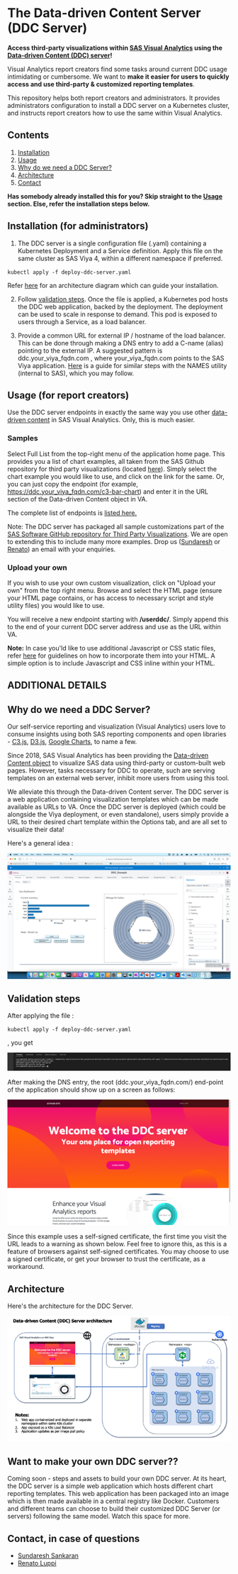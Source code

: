 # The Data-driven Content Server (DDC Server)

**Access third-party visualizations within [SAS Visual Analytics](https://www.sas.com/en_us/software/visual-analytics.html) using the [Data-driven Content (DDC) server](#)!** 

Visual Analytics report creators find some tasks around current DDC usage intimidating or cumbersome.  We want to **make it easier for users to quickly access and use third-party & customized reporting templates**.

This repository helps both report creators and administrators. It provides administrators configuration to install a DDC server on a Kubernetes cluster, and instructs report creators how to use the same within Visual Analytics.

## Contents
1. [Installation](#installation-for-administrators)
2. [Usage](#usage-for-report-creators)
3. [Why do we need a DDC Server?](#why-do-we-need-a-ddc-server)
4. [Architecture](#architecture)
5. [Contact](#contact-in-case-of-questions)

**Has somebody already installed this for you? Skip straight to the [Usage](#usage) section. Else, refer the installation steps below.**

## Installation (for administrators)
1. The DDC server is a single configuration file (.yaml) containing a Kubernetes Deployment and a Service definition. Apply this file on the same cluster as SAS Viya 4, within a different namespace if preferred.

```
kubectl apply -f deploy-ddc-server.yaml
```

Refer [here](#architecture) for an architecture diagram which can guide your installation.

2. Follow [validation steps](#validation-steps).  Once the file is applied, a Kubernetes pod hosts the DDC web application, backed by the deployment. The deployment can be used to scale in response to demand.  This pod is exposed to users through a Service, as a load balancer.  

3. Provide a common URL for external IP / hostname of the load balancer. This can be done through making a DNS entry to add a C-name (alias) pointing to the external IP.  A suggested pattern is ddc.your_viya_fqdn.com , where your_viya_fqdn.com points to the SAS Viya application.  [Here](https://gitlab.sas.com/GEL/workshops/PSGEL297-sas-viya-4-deployment-on-amazon-elastic-kubernetes-service/-/blob/main/Track-B-Automated/03_520_Deploy_SAS_Viya.md#establish-a-wildcard-dns-alias-for-the-ingress-to-sas-viya) is a guide for similar steps with the NAMES utility (internal to SAS), which you may follow.

## Usage (for report creators)
Use the DDC server endpoints in exactly the same way you use other [data-driven content](https://go.documentation.sas.com/doc/en/vacdc/v_014/vaobj/n1tlhkaafz8e77n1xxc6de9iuv59.htm) in SAS Visual Analytics. Only, this is much easier.

### Samples
Select Full List from the top-right menu of the application home page. This provides you a list of chart examples, all taken from the SAS Github repository for third party visualizations (located [here](https://github.com/sassoftware/sas-visualanalytics-thirdpartyvisualizations/tree/master/samples/)). Simply select the chart example you would like to use, and click on the link for the same.  Or, you can just copy the endpoint (for example, https://ddc.your_viya_fqdn.com/c3-bar-chart) and enter it in the URL section of the Data-driven Content object in VA.

The complete list of endpoints is [listed here.](./doc/full-list.MD)

Note: The DDC server has packaged all sample customizations part of the [SAS Software GitHub repository for Third Party Visualizations](https://github.com/sassoftware/sas-visualanalytics-thirdpartyvisualizations/tree/master/samples). We are open to extending this to include many more examples.  Drop us ([Sundaresh](mailto:sundaresh.sankaran@sas.com) or [Renato](mailto:renato.luppi@sas.com)) an email with your enquiries.

### Upload your own
If you wish to use your own custom visualization, click on "Upload your own" from the top right menu.  Browse and select the HTML page (ensure your HTML page contains, or has access to necessary script and style utility files) you would like to use.  

You will receive a new endpoint starting with **/userddc/**.  Simply append this to the end of your current DDC server address and use as the URL within VA. 

**Note:**  In case you'ld like to use additional Javascript or CSS static files, refer [here](./doc/script-and-style-guidelines.MD) for guidelines on how to incorporate them into your HTML.  A simple option is to include Javascript and CSS inline within your HTML.


## ADDITIONAL DETAILS

## Why do we need a DDC Server?

Our self-service reporting and visualization (Visual Analytics) users love to consume insights using both SAS reporting components and open libraries - [C3.js](https://c3js.org), [D3.js](https://d3js.org), [Google Charts](https://developers.google.com/chart), to name a few.

Since 2018, SAS Visual Analytics has been providing the [Data-driven Content object](https://www.sas.com/content/dam/SAS/support/en/sas-global-forum-proceedings/2018/1800-2018.pdf) to visualize SAS data using third-party or custom-built web pages.  However, tasks necessary for DDC to operate, such are serving templates on an external web server, inhibit more users from using this tool.

We alleviate this through the Data-driven Content server. The DDC server is a web application containing visualization templates which can be made available as URLs to VA.  Once the DDC server is deployed (which could be alongside the Viya deployment, or even standalone), users simply provide a URL to their desired chart template within the Options tab, and are all set to visualize their data!

Here's a general idea : 

![General Idea](./img/ddc-server-screenshot.png)


## Validation steps

After applying the file : 

```
kubectl apply -f deploy-ddc-server.yaml
```
, you get

![DDC Server and deployment configured](./img/ddc-server-configured.png)

After making the DNS entry, the root (ddc.your_viya_fqdn.com/) end-point of the application should show up on a screen as follows:

![Home Page](./img/home-page.jpg)

Since this example uses a self-signed certificate, the first time you visit the URL leads to a warning as shown below.  Feel free to ignore this, as this is a feature of browsers against self-signed certificates. You may choose to use a signed certificate, or get your browser to trust the certificate, as a workaround. 

## Architecture

Here's the architecture for the DDC Server. 

![DDC Server Architecture](./img/ddc_server_architecture.png)


## Want to make your own DDC server??
Coming soon -  steps and assets to build your own DDC server.  At its heart, the DDC server is a simple web application which hosts different chart reporting templates.  This web application has been packaged into an image which is then made available in a central registry like Docker.  Customers and different teams can choose to build their customized DDC Server (or servers) following the same model.  Watch this space for more.

## Contact, in case of questions
* [Sundaresh Sankaran](mailto:sundaresh.sankaran@sas.com)
* [Renato Luppi](mailto:renato.luppi@sas.com)
